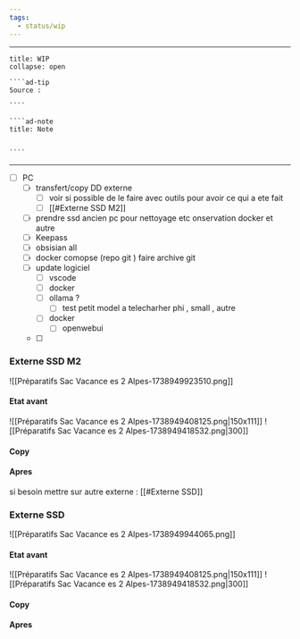 ```yaml
---
tags:
  - status/wip
---
```


---
 
``````ad-example
title: WIP 
collapse: open

````ad-tip
Source : 

````

````ad-note
title: Note
 

````

``````

---

- [ ] PC 
	- [ ] transfert/copy  DD externe 
		- [ ] voir si possible de le faire avec outils pour avoir ce qui a ete fait 
		- [ ] [[#Externe  SSD M2]]
	- [ ] prendre ssd ancien pc pour nettoyage etc onservation docker et autre 
	- [ ] Keepass 
	- [ ] obsisian all 
	- [ ] docker comopse (repo git ) faire archive git 
	- [ ] update logiciel 
		- [ ] vscode
		- [ ] docker 
		- [ ] ollama ? 
			- [ ] test petit model a telecharher phi , small , autre
		- [ ] docker 
			- [ ] openwebui
	- [ ] 


### Externe  SSD M2
![[Préparatifs Sac Vacance es 2 Alpes-1738949923510.png]]
#### Etat avant 
![[Préparatifs Sac Vacance es 2 Alpes-1738949408125.png|150x111]] ![[Préparatifs Sac Vacance es 2 Alpes-1738949418532.png|300]]

#### Copy

#### Apres 

si besoin mettre sur autre externe : [[#Externe SSD]]

### Externe  SSD
![[Préparatifs Sac Vacance es 2 Alpes-1738949944065.png]]
#### Etat avant 
![[Préparatifs Sac Vacance es 2 Alpes-1738949408125.png|150x111]] ![[Préparatifs Sac Vacance es 2 Alpes-1738949418532.png|300]]

#### Copy

#### Apres 
